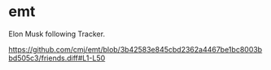 # emt
Elon Musk following Tracker.

https://github.com/cmj/emt/blob/3b42583e845cbd2362a4467be1bc8003bbd505c3/friends.diff#L1-L50
